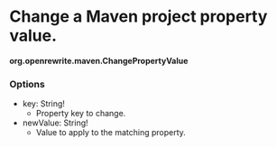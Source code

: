 # Change a Maven project property value.

**org.openrewrite.maven.ChangePropertyValue**  

### Options

* key: String!
  * Property key to change.
* newValue: String!
  * Value to apply to the matching property.

